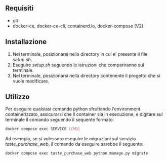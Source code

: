 ## Requisiti

- git
- docker-ce, docker-ce-cli, containerd.io, docker-compose (V2)

## Installazione

1. Nel terminale, posizionarsi nella directory in cui e' presente il file *setup.sh*.
2. Eseguire *setup.sh* seguendo le istruzioni che compariranno sul terminale.
3. Nel terminale, posizionarsi nella directory contenente il progetto che si vuole modificare.

## Utilizzo

Per eseguire qualsiasi comando python sfruttando l'environment containerizzato, assicurarsi che il container sia in esecuzione, e digitare sul terminale il comando seguendo il sequente formato: 

```bash
docker compose exec SERVICE [CMD]
```

Ad esempio, se si volessero eseguire le migrazioni sul servizio *taste_purchase_web*, il comando da eseguire sarebbe il seguente:

```bash
docker compose exec taste_purchase_web python manage.py migrate
```